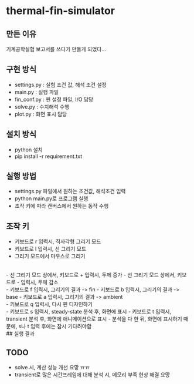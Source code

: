 # thermal-fin-simulator

## 만든 이유
기계공학실험 보고서를 쓰다가 만들게 되었다...

## 구현 방식
- settings.py : 실험 조건 값, 해석 조건 설정
- main.py : 실행 파일
- fin_conf.py : 핀 설정 파일, I/O 담당
- solve.py : 수치해석 수행
- plot.py : 화면 표시 담당

## 설치 방식
- python 설치
- pip install -r requirement.txt

## 실행 방법
- settings.py 파일에서 원하는 조건값, 해석조건 입력
- python main.py로 프로그램 실행
- 조작 키에 따라 캔버스에서 원하는 동작 수행

## 조작 키
- 키보드로 r 입력시, 직사각형 그리기 모드
- 키보드로 l 입력시, 선 그리기 모드
- 그리기 모드에서 마우스로 그리기
<br />
- 선 그리기 모드 상에서, 키보드로 + 입력시, 두께 증가
- 선 그리기 모드 상에서, 키보드로 - 입력시, 두께 감소
<br />
- 키보드로 f 입력시, 그리기의 결과 -> fin
- 키보드로 b 입력시, 그리기의 결과 -> base
- 키보드로 a 입력시, 그리기의 결과 -> ambient
<br />
- 키보드로 q 입력시, 다시 핀 디자인하기
<br />
- 키보드로 s 입력시, steady-state 분석 후, 화면에 표시
- 키보드로 t 입력시, transient 분석 후, 화면에 애니메이션으로 표시
- 분석을 다 한 뒤, 화면에 표시하기 때문에, s나 t 입력 후에는 잠시 기다려야함
<br />
## 실행 결과

## TODO
- solve 시, 계산 성능 개선 요망 ㅠㅠ
- transient로 많은 시간프레임에 대해 분석 시, 메모리 부족 현상 해결 요망
